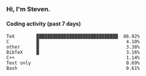 ### Hi, I'm Steven.

#### Coding activity (past 7 days)
```
TeX        ▓▓▓▓▓▓▓▓▓▓▓▓▓▓▓▓▓▓▓▓▓▓▓▓▓▓▓▓▓▓  86.92%
C          ▓                                4.10%
other      ▓                                3.38%
BibTeX     ▓                                3.16%
C++                                         1.14%
Text only                                   0.69%
Bash                                        0.61%
```
